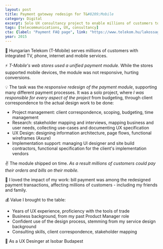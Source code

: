 ```yaml
---
layout: post
title: Payment gateway redesign for T&#8209;Mobile
category: Digital
excerpt: Solo UX consultancy project to enable millions of customers to pay for T&#8209;Mobile's services on their phone.
tags: [telecommunications, UX, consultancy]
cta: {label: "Payment FAQ page", link: "https://www.telekom.hu/lakossagi/ugyintezes/elerhetosegek/telekom-alkalmazas"}
year: 2015
---
```


🏢 Hungarian Telekom (T-Mobile) serves millions of customers with integrated TV, phone, internet and mobile services. 

⚡ *T-Mobile's web stores used a unified payment module.* While the stores supported mobile devices, the module was not responsive, hurting conversions.  

💡 The task was the *responsive redesign of the payment module*, supporting many different payment processes. 
It was a solo project, where *I was responsible for every aspect of the project* from budgeting, through client correspondence to the actual design work to be done:

- Project management: client correspondence, scoping, budgeting, time management
- Research: stakeholder mapping and interviews, mapping business and user needs, collecting use-cases and documenting UX specification
- UX Design: designing information architecture, page flows, functional wireframes (Axure)
- Implementation support: managing UI designer and site build contractors, functional specification for the client's implementation vendors

✌️ The module shipped on time. *As a result millions of customers could pay their orders and bills on their mobile.* 

💙 I loved the impact of my work: bill payment was among the redesigned payment transactions, affecting millions of customers - including my friends and family.

💰 Value I brought to the table:

- Years of UX experience, proficiency with the tools of trade
- Business background, from my past Product Manager role
- Confident use of the design process, stemming from my service design background
- Consulting skills, client correspondence, stakeholder mapping 

👥 As a UX Desinger at Isobar Budapest
